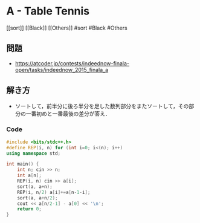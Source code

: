 # A - Table Tennis
[[sort]] [[Black]] [[Others]]
#sort #Black #Others 

## 問題
- https://atcoder.jp/contests/indeednow-finala-open/tasks/indeednow_2015_finala_a

## 解き方
- ソートして，前半分に後ろ半分を足した数列部分をまたソートして，その部分の一番初めと一番最後の差分が答え．

### Code
```c++
#include <bits/stdc++.h>
#define REP(i, n) for (int i=0; i<(n); i++)
using namespace std;

int main() {
	int n; cin >> n;
	int a[n];
	REP(i, n) cin >> a[i];
	sort(a, a+n);
	REP(i, n/2) a[i]+=a[n-1-i];
	sort(a, a+n/2);
	cout << a[n/2-1] - a[0] << '\n';
	return 0;
}
```